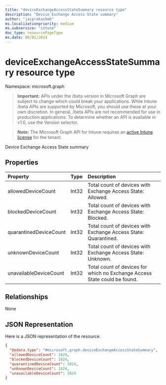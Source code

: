 ```yaml
---
title: "deviceExchangeAccessStateSummary resource type"
description: "Device Exchange Access State summary"
author: "jaiprakashmb"
ms.localizationpriority: medium
ms.subservice: "intune"
doc_type: resourcePageType
ms.date: 08/01/2024
---
```


# deviceExchangeAccessStateSummary resource type

Namespace: microsoft.graph

> **Important:** APIs under the /beta version in Microsoft Graph are subject to change which could break your applications. While Intune /beta APIs are supported by Microsoft, you should use these at your own discretion. In general, /beta APIs are not recommended for use in production applications. To determine whether an API is available in v1.0, use the Version selector.

> **Note:** The Microsoft Graph API for Intune requires an [active Intune license](https://go.microsoft.com/fwlink/?linkid=839381) for the tenant.

Device Exchange Access State summary

## Properties
|Property|Type|Description|
|:---|:---|:---|
|allowedDeviceCount|Int32|Total count of devices with Exchange Access State: Allowed.|
|blockedDeviceCount|Int32|Total count of devices with Exchange Access State: Blocked.|
|quarantinedDeviceCount|Int32|Total count of devices with Exchange Access State: Quarantined.|
|unknownDeviceCount|Int32|Total count of devices with Exchange Access State: Unknown.|
|unavailableDeviceCount|Int32|Total count of devices for which no Exchange Access State could be found.|

## Relationships
None

## JSON Representation
Here is a JSON representation of the resource.
<!-- {
  "blockType": "resource",
  "@odata.type": "microsoft.graph.deviceExchangeAccessStateSummary"
}
-->
``` json
{
  "@odata.type": "#microsoft.graph.deviceExchangeAccessStateSummary",
  "allowedDeviceCount": 1024,
  "blockedDeviceCount": 1024,
  "quarantinedDeviceCount": 1024,
  "unknownDeviceCount": 1024,
  "unavailableDeviceCount": 1024
}
```